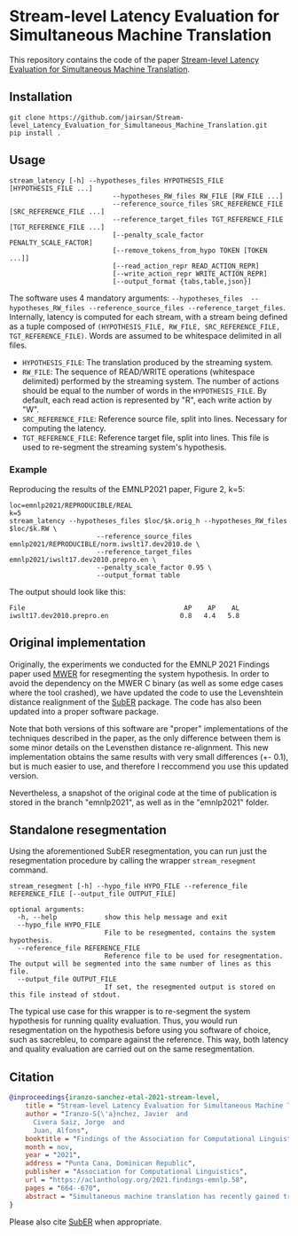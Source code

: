 # Stream-level Latency Evaluation for Simultaneous Machine Translation
This repository contains the code of the paper [Stream-level Latency Evaluation for Simultaneous Machine Translation](https://aclanthology.org/2021.findings-emnlp.58/).

## Installation
```shell
git clone https://github.com/jairsan/Stream-level_Latency_Evaluation_for_Simultaneous_Machine_Translation.git
pip install .
```

## Usage 
```
stream_latency [-h] --hypotheses_files HYPOTHESIS_FILE [HYPOTHESIS_FILE ...] 
                          --hypotheses_RW_files RW_FILE [RW_FILE ...] 
                          --reference_source_files SRC_REFERENCE_FILE [SRC_REFERENCE_FILE ...]
                          --reference_target_files TGT_REFERENCE_FILE [TGT_REFERENCE_FILE ...]
                          [--penalty_scale_factor PENALTY_SCALE_FACTOR]
                          [--remove_tokens_from_hypo TOKEN [TOKEN ...]] 
                          [--read_action_repr READ_ACTION_REPR] 
                          [--write_action_repr WRITE_ACTION_REPR]
                          [--output_format {tabs,table,json}]
```
The software uses 4 mandatory arguments: ```--hypotheses_files  --hypotheses_RW_files --reference_source_files --reference_target_files```.
Internally, latency is computed for each stream, with a stream being defined as a tuple composed of ```(HYPOTHESIS_FILE, RW_FILE, SRC_REFERENCE_FILE, TGT_REFERENCE_FILE)```. Words are assumed to be
whitespace delimited in all files. 

* ```HYPOTHESIS_FILE```: The translation produced by the streaming system. 
* ```RW_FILE```: The sequence of READ/WRITE operations (whitespace delimited) performed by the streaming system. The number of actions should be equal to the number of words in the ``HYPOTHESIS_FILE``. By default, each read action is represented by "R", each write action by "W".
* ```SRC_REFERENCE_FILE```: Reference source file, split into lines. Necessary for computing the latency.
* ```TGT_REFERENCE_FILE```: Reference target file, split into lines. This file is used to re-segment the streaming system's hypothesis.

### Example
Reproducing the results of the EMNLP2021 paper, Figure 2, k=5:
```
loc=emnlp2021/REPRODUCIBLE/REAL
k=5
stream_latency --hypotheses_files $loc/$k.orig_h --hypotheses_RW_files $loc/$k.RW \
                      --reference_source_files emnlp2021/REPRODUCIBLE/norm.iwslt17.dev2010.de \
                      --reference_target_files emnlp2021/iwslt17.dev2010.prepro.en \
                      --penalty_scale_factor 0.95 \
                      --output_format table
```

The output should look like this:
```
File                                        AP    AP    AL
iwslt17.dev2010.prepro.en                  0.8   4.4   5.8
```

## Original implementation
Originally, the experiments we conducted
for the EMNLP 2021 Findings paper used [MWER](https://aclanthology.org/2005.iwslt-1.19/) for resegmenting the system hypothesis.
In order to avoid the dependency on the MWER C binary (as well as some edge cases where the tool crashed), we
have updated the code to use the Levenshtein distance realignment of the [SubER](https://github.com/apptek/SubER.git)
package. The code has also been updated into a proper software package.


Note that both versions of this software are "proper" implementations of the techniques described in the paper,
as the only difference between them is some minor details on the Levensthen distance re-alignment. 
This new implementation obtains the same results with very small differences (+- 0.1), but is much easier to use, and
therefore I reccommend you use this updated version.

Nevertheless, a snapshot of the original code at the time of publication is stored in the branch "emnlp2021", as well
as in the "emnlp2021" folder.

## Standalone resegmentation
Using the aforementioned SubER resegmentation, you can run just the resegmentation procedure by calling the wrapper ```stream_resegment``` command.

```
stream_resegment [-h] --hypo_file HYPO_FILE --reference_file REFERENCE_FILE [--output_file OUTPUT_FILE]

optional arguments:
  -h, --help            show this help message and exit
  --hypo_file HYPO_FILE
                        File to be resegmented, contains the system hypothesis.
  --reference_file REFERENCE_FILE
                        Reference file to be used for resegmentation. The output will be segmented into the same number of lines as this file.
  --output_file OUTPUT_FILE
                        If set, the resegmented output is stored on this file instead of stdout.
```

The typical use case for this wrapper is to re-segment the system hypothesis for running quality evaluation. Thus, you would
run resegmentation on the hypothesis before using you software of choice, such as sacrebleu, to compare against the reference. This way,
both latency and quality evaluation are carried out on the same resegmentation.


## Citation
```bibtex
@inproceedings{iranzo-sanchez-etal-2021-stream-level,
    title = "Stream-level Latency Evaluation for Simultaneous Machine Translation",
    author = "Iranzo-S{\'a}nchez, Javier  and
      Civera Saiz, Jorge  and
      Juan, Alfons",
    booktitle = "Findings of the Association for Computational Linguistics: EMNLP 2021",
    month = nov,
    year = "2021",
    address = "Punta Cana, Dominican Republic",
    publisher = "Association for Computational Linguistics",
    url = "https://aclanthology.org/2021.findings-emnlp.58",
    pages = "664--670",
    abstract = "Simultaneous machine translation has recently gained traction thanks to significant quality improvements and the advent of streaming applications. Simultaneous translation systems need to find a trade-off between translation quality and response time, and with this purpose multiple latency measures have been proposed. However, latency evaluations for simultaneous translation are estimated at the sentence level, not taking into account the sequential nature of a streaming scenario. Indeed, these sentence-level latency measures are not well suited for continuous stream translation, resulting in figures that are not coherent with the simultaneous translation policy of the system being assessed. This work proposes a stream level adaptation of the current latency measures based on a re-segmentation approach applied to the output translation, that is successfully evaluated on streaming conditions for a reference IWSLT task.",
}
```

Please also cite [SubER](https://github.com/apptek/SubER.git) when appropriate.